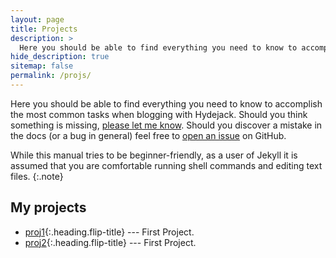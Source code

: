 ```yaml
---
layout: page
title: Projects
description: >
  Here you should be able to find everything you need to know to accomplish the most common tasks when blogging with Hydejack.
hide_description: true
sitemap: false
permalink: /projs/
---
```


Here you should be able to find everything you need to know to accomplish the most common tasks when blogging with Hydejack.
Should you think something is missing, [please let me know](mailto:mail@qwtel.com).
Should you discover a mistake in the docs (or a bug in general) feel free to [open an issue](https://github.com/hydecorp/hydejack/issues) on GitHub.

While this manual tries to be beginner-friendly, as a user of Jekyll it is assumed that you are comfortable running shell commands and editing text files.
{:.note}


## My projects
* [proj1]{:.heading.flip-title} --- First Project.
* [proj2]{:.heading.flip-title} --- First Project.


[proj1]: proj1.md
[proj2]: proj2.md